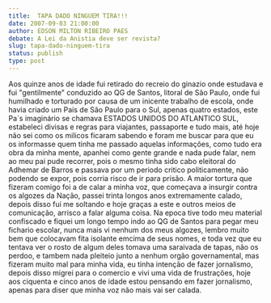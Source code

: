 ```yaml
---
title:  TAPA DADO NINGUEM TIRA!!!
date: 2007-09-03 21:00:00
author: EDSON MILTON RIBEIRO PAES
debate: A Lei da Anistia deve ser revista?
slug: tapa-dado-ninguem-tira
status: publish 
type: post
---
```


Aos quinze anos de idade fui retirado do recreio do ginazio onde estudava e fui "gentilmente" conduzido ao QG de Santos, litoral de São Paulo, onde fui humilhado e torturado por causa de um inicente trabalho de escola, onde havia criado um País de São Paulo para o Sul, apenas quatro estados, este Pa´s imaginário se chamava ESTADOS UNIDOS DO ATLANTICO SUL, estabeleci divisas e regras para viajantes, passaporte e tudo mais, até hoje não sei como os milicos ficaram sabendo e foram me buscar para que eu os informasse quem tinha me passado aquelas informações, como tudo era obra da minha mente, apanhei como gente grande e nada pude falar, nem ao meu pai pude recorrer, pois o mesmo tinha sido cabo eleitoral do Adhemar de Barros e passava por um periodo critico politicamente, não podendo se expor, pois corria risco de ir para prisão. A maior tortura que fizeram comigo foi a de calar a minha voz, que começava a insurgir contra os algozes da Nação, passei trinta longos anos extremamente calado, depois disso fui me soltando e hoje graças a este e outros meios de comunicação, arrisco a falar alguma coisa. Na epoca tive todo meu material confiscado e fiquei um longo tempo indo ao QG de Santos para pegar meu fichario escolar, nunca mais vi nenhum dos meus algozes, lembro muito bem que colocavam fita isolante emcima de seus nomes, e toda vez que eu tentava ver o rosto de algum deles tomava uma saraivada de tapas, não os perdoo, e tambem nada pleiteio junto a nenhum orgão governamental, mas fizeram muito mal para minha vida, eu tinha intenção de fazer jornalismo, depois disso migrei para o comercio e vivi uma vida de frustrações, hoje aos ciquenta e cinco anos de idade estou pensando em fazer jornalismo, apenas para diser que minha voz não mais vai ser calada.
